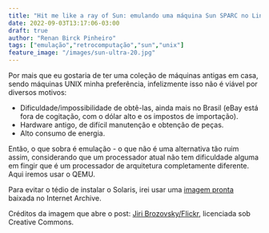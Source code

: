 ```yaml
---
title: "Hit me like a ray of Sun: emulando uma máquina Sun SPARC no Linux com QEMU"
date: 2022-09-03T13:17:06-03:00
draft: true 
author: "Renan Birck Pinheiro"
tags: ["emulação","retrocomputação","sun","unix"]
feature_image: "/images/sun-ultra-20.jpg"
---
```


Por mais que eu gostaria de ter uma coleção de máquinas antigas em casa, sendo máquinas UNIX minha preferência, infelizmente isso não é viável por diversos motivos:

* Dificuldade/impossibilidade de obtê-las, ainda mais no Brasil (eBay está fora de cogitação, com o dólar alto e os impostos de importação).
* Hardware antigo, de difícil manutenção e obtenção de peças.
* Alto consumo de energia.

Então, o que sobra é emulação - o que não é uma alternativa tão ruim assim, considerando que um processador atual não tem dificuldade alguma em fingir que é um processador de arquitetura completamente diferente. Aqui iremos usar o QEMU.

Para evitar o tédio de instalar o Solaris, irei usar uma [imagem pronta](https://archive.org/details/solaris265-qemu) baixada no Internet Archive. 

Créditos da imagem que abre o post: [Jiri Brozovsky/Flickr](https://www.flickr.com/photos/7958754@N03/8548566512), licenciada sob Creative Commons. 
